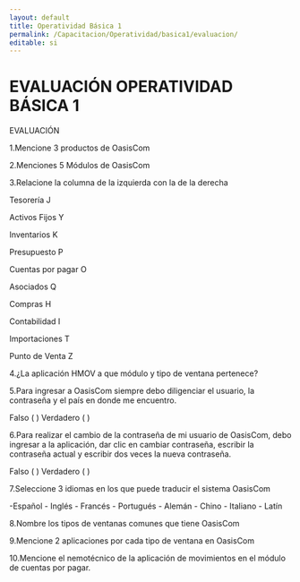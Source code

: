 ```yaml
---
layout: default
title: Operatividad Básica 1
permalink: /Capacitacion/Operatividad/basica1/evaluacion/
editable: si
---
```


# EVALUACIÓN OPERATIVIDAD BÁSICA 1


EVALUACIÓN  


1.Mencione 3 productos de OasisCom  

2.Menciones 5 Módulos de OasisCom  

3.Relacione la columna de la izquierda con la de la derecha  

Tesorería				J  

Activos Fijos			Y  

Inventarios				K  

Presupuesto				P  

Cuentas por pagar		O  

Asociados				Q

Compras					H  

Contabilidad			I

Importaciones			T  

Punto de Venta			Z  


4.¿La aplicación HMOV a que módulo y tipo de ventana pertenece?  

5.Para ingresar a OasisCom siempre debo diligenciar el usuario, la contraseña y el país en donde me encuentro.  

Falso  (  )    Verdadero (  )  

6.Para realizar el cambio de la contraseña de mi usuario de OasisCom, debo ingresar a la aplicación, dar clic en cambiar contraseña, escribir la contraseña actual y escribir dos veces la nueva contraseña.  

Falso  (  )    Verdadero (  )  

7.Seleccione 3 idiomas en los que puede traducir el sistema OasisCom  

-Español - Inglés - Francés - Portugués - Alemán - Chino - Italiano - Latín  

8.Nombre los tipos de ventanas comunes que tiene OasisCom  

9.Mencione 2 aplicaciones por cada tipo de ventana en OasisCom  

10.Mencione el nemotécnico de la aplicación de movimientos en el módulo de cuentas por pagar.  
